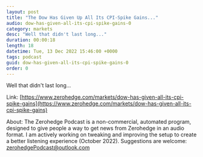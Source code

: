```yaml
---
layout: post
title: "The Dow Has Given Up All Its CPI-Spike Gains..."
audio: dow-has-given-all-its-cpi-spike-gains-0
category: markets
desc: "Well that didn't last long..."
duration: 00:00:18
length: 18
datetime: Tue, 13 Dec 2022 15:46:00 +0000
tags: podcast
guid: dow-has-given-all-its-cpi-spike-gains-0
order: 0
---
```

Well that didn't last long...

Link: [https://www.zerohedge.com/markets/dow-has-given-all-its-cpi-spike-gains](https://www.zerohedge.com/markets/dow-has-given-all-its-cpi-spike-gains)

About: The Zerohedge Podcast is a non-commercial, automated program, designed to give people a way to get news from Zerohedge in an audio format.  I am actively working on tweaking and improving the setup to create a better listening experience (October 2022).  Suggestions are welcome: [zerohedgePodcast@outlook.com](mailto:zerohedgePodcast@outlook.com)